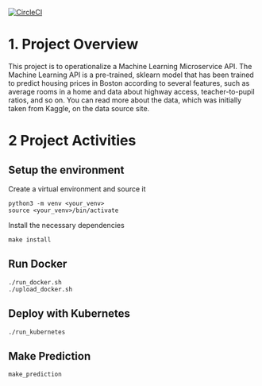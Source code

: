 [![CircleCI](https://circleci.com/gh/SamirduUd/Machine-Learning-Docker.svg?style=svg)](https://app.circleci.com/pipelines/github/SamirduUd/Machine-Learning-Docker)




# 1. Project Overview
This project is to operationalize a Machine Learning Microservice API. The Machine Learning API is a pre-trained, sklearn model that has been trained to predict housing prices in Boston according to several features, such as average rooms in a home and data about highway access, teacher-to-pupil ratios, and so on. You can read more about the data, which was initially taken from Kaggle, on the data source site.

# 2 Project Activities
## Setup the environment
Create a virtual environment and source it
    
    python3 -m venv <your_venv>
    source <your_venv>/bin/activate
    

Install the necessary dependencies
    
    make install
    
    
## Run Docker
    
    ./run_docker.sh
    ./upload_docker.sh
    

## Deploy with Kubernetes
    
    ./run_kubernetes
    

## Make Prediction
    
    make_prediction
    

